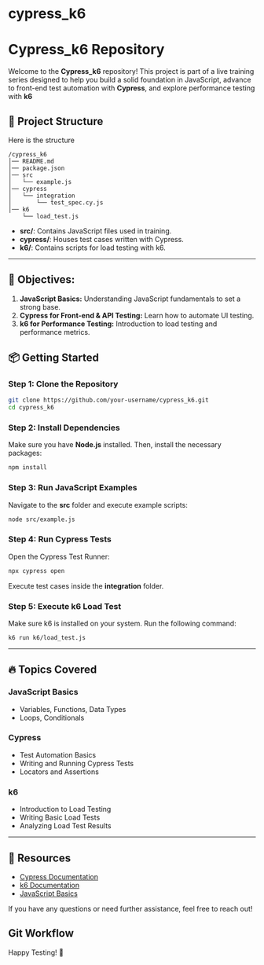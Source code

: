 # cypress_k6

# Cypress_k6 Repository

Welcome to the **Cypress_k6** repository! This project is part of a live training series designed to help you build a solid foundation in JavaScript, advance to front-end test automation with **Cypress**, and explore performance testing with **k6**

## 📁 Project Structure
Here is the structure

```
/cypress_k6
│── README.md
│── package.json
│── src
│   └── example.js
│── cypress
│   └── integration
│       └── test_spec.cy.js
│── k6
    └── load_test.js
```

- **src/**: Contains JavaScript files used in training.
- **cypress/**: Houses test cases written with Cypress.
- **k6/**: Contains scripts for load testing with k6.

---

## 🎯 Objectives:

1. **JavaScript Basics:** Understanding JavaScript fundamentals to set a strong base.
2. **Cypress for Front-end & API Testing:** Learn how to automate UI testing.
3. **k6 for Performance Testing:** Introduction to load testing and performance metrics.

## 📦 Getting Started

### Step 1: Clone the Repository
```bash
git clone https://github.com/your-username/cypress_k6.git
cd cypress_k6
```

### Step 2: Install Dependencies
Make sure you have **Node.js** installed. Then, install the necessary packages:
```bash
npm install
```

### Step 3: Run JavaScript Examples
Navigate to the **src** folder and execute example scripts:
```bash
node src/example.js
```

### Step 4: Run Cypress Tests
Open the Cypress Test Runner:
```bash
npx cypress open
```
Execute test cases inside the **integration** folder.

### Step 5: Execute k6 Load Test
Make sure k6 is installed on your system. Run the following command:
```bash
k6 run k6/load_test.js
```

---

## 🔥 Topics Covered

### JavaScript Basics
- Variables, Functions, Data Types
- Loops, Conditionals


### Cypress
- Test Automation Basics
- Writing and Running Cypress Tests
- Locators and Assertions

### k6
- Introduction to Load Testing
- Writing Basic Load Tests
- Analyzing Load Test Results

---

## 🔗 Resources
- [Cypress Documentation](https://docs.cypress.io)
- [k6 Documentation](https://k6.io/docs/)
- [JavaScript Basics](https://developer.mozilla.org/en-US/docs/Web/JavaScript/Guide)

If you have any questions or need further assistance, feel free to reach out!


## Git Workflow

Happy Testing! 🚀

